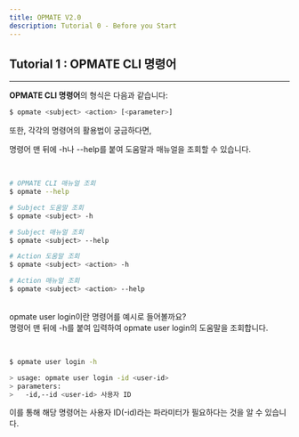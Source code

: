 ```yaml
---
title: OPMATE V2.0
description: Tutorial 0 - Before you Start
---
```


## Tutorial 1 : OPMATE CLI 명령어 
- - -

<!-- 
### OPMATE CLI 명령어
- - - -->

**OPMATE CLI 명령어**의 형식은 다음과 같습니다: 

```bash
$ opmate <subject> <action> [<parameter>]
```

또한, 각각의 명령어의 활용법이 궁금하다면,

<div>명령어 맨 뒤에 <inline>-h</inline>나 <inline>--help</inline>를 붙여 도움말과 매뉴얼을 조회할 수 있습니다.</div>

<br>

```bash

# OPMATE CLI 매뉴얼 조회
$ opmate --help

# Subject 도움말 조회
$ opmate <subject> -h

# Subject 매뉴얼 조회
$ opmate <subject> --help

# Action 도움말 조회
$ opmate <subject> <action> -h

# Action 매뉴얼 조회
$ opmate <subject> <action> --help

```

<br>

<div><inline>opmate user login</inline>이란 명령어를 예시로 들어볼까요?</div>


<div> 명령어 맨 뒤에 <inline>-h</inline>를 붙여 입력하여 <inline>opmate user login</inline>의 도움말을 조회합니다.</div>

<br>

```bash

$ opmate user login -h

> usage: opmate user login -id <user-id>
> parameters:
>   -id,--id <user-id> 사용자 ID

```

<div>이를 통해 해당 명령어는 사용자 ID(<inline>-id</inline>)라는 파라미터가 필요하다는 것을 알 수 있습니다.</div>